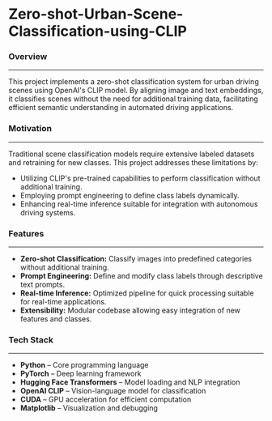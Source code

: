 # Zero-shot-Urban-Scene-Classification-using-CLIP

### Overview  
----  
This project implements a zero-shot classification system for urban driving scenes using OpenAI's CLIP model. By aligning image and text embeddings, it classifies scenes without the need for additional training data, facilitating efficient semantic understanding in automated driving applications.

### Motivation  
----  
Traditional scene classification models require extensive labeled datasets and retraining for new classes. This project addresses these limitations by:  
- Utilizing CLIP's pre-trained capabilities to perform classification without additional training.  
- Employing prompt engineering to define class labels dynamically.  
- Enhancing real-time inference suitable for integration with autonomous driving systems.  

### Features  
----  
- **Zero-shot Classification:** Classify images into predefined categories without additional training.  
- **Prompt Engineering:** Define and modify class labels through descriptive text prompts.  
- **Real-time Inference:** Optimized pipeline for quick processing suitable for real-time applications.  
- **Extensibility:** Modular codebase allowing easy integration of new features and classes.  

### Tech Stack  
----  
- **Python** – Core programming language  
- **PyTorch** – Deep learning framework  
- **Hugging Face Transformers** – Model loading and NLP integration  
- **OpenAI CLIP** – Vision-language model for classification  
- **CUDA** – GPU acceleration for efficient computation  
- **Matplotlib** – Visualization and debugging 